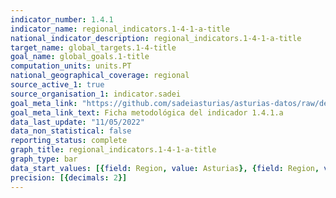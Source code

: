 ```yaml
---
indicator_number: 1.4.1
indicator_name: regional_indicators.1-4-1-a-title
national_indicator_description: regional_indicators.1-4-1-a-title
target_name: global_targets.1-4-title
goal_name: global_goals.1-title
computation_units: units.PT
national_geographical_coverage: regional
source_active_1: true
source_organisation_1: indicator.sadei
goal_meta_link: "https://github.com/sadeiasturias/asturias-datos/raw/develop/descargas/metodologia/1.4.1.a.pdf"
goal_meta_link_text: Ficha metodológica del indicador 1.4.1.a
data_last_update: "11/05/2022"
data_non_statistical: false
reporting_status: complete
graph_title: regional_indicators.1-4-1-a-title
graph_type: bar
data_start_values: [{field: Region, value: Asturias}, {field: Region, value: España}]
precision: [{decimals: 2}]
---
```

